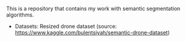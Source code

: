 This is a repository that contains my work with semantic segmentation algorithms.


- Datasets: Resized drone dataset (source: https://www.kaggle.com/bulentsiyah/semantic-drone-dataset)
